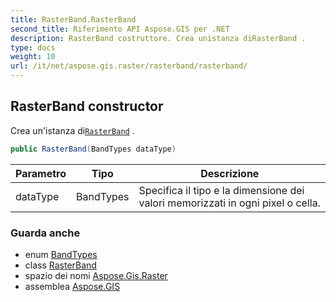 ```yaml
---
title: RasterBand.RasterBand
second_title: Riferimento API Aspose.GIS per .NET
description: RasterBand costruttore. Crea unistanza diRasterBand .
type: docs
weight: 10
url: /it/net/aspose.gis.raster/rasterband/rasterband/
---
```

## RasterBand constructor

Crea un'istanza di[`RasterBand`](../) .

```csharp
public RasterBand(BandTypes dataType)
```

| Parametro | Tipo | Descrizione |
| --- | --- | --- |
| dataType | BandTypes | Specifica il tipo e la dimensione dei valori memorizzati in ogni pixel o cella. |

### Guarda anche

* enum [BandTypes](../../bandtypes/)
* class [RasterBand](../)
* spazio dei nomi [Aspose.Gis.Raster](../../rasterband/)
* assemblea [Aspose.GIS](../../../)


